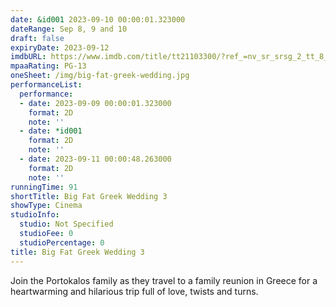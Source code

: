 ```yaml
---
date: &id001 2023-09-10 00:00:01.323000
dateRange: Sep 8, 9 and 10
draft: false
expiryDate: 2023-09-12
imdbURL: https://www.imdb.com/title/tt21103300/?ref_=nv_sr_srsg_2_tt_8_nm_0_q_big%2520Fat%2520
mpaaRating: PG-13
oneSheet: /img/big-fat-greek-wedding.jpg
performanceList:
  performance:
  - date: 2023-09-09 00:00:01.323000
    format: 2D
    note: ''
  - date: *id001
    format: 2D
    note: ''
  - date: 2023-09-11 00:00:48.263000
    format: 2D
    note: ''
runningTime: 91
shortTitle: Big Fat Greek Wedding 3
showType: Cinema
studioInfo:
  studio: Not Specified
  studioFee: 0
  studioPercentage: 0
title: Big Fat Greek Wedding 3
---
```


Join the Portokalos family as they travel to a family reunion in Greece for a heartwarming and hilarious trip full of love, twists and turns.